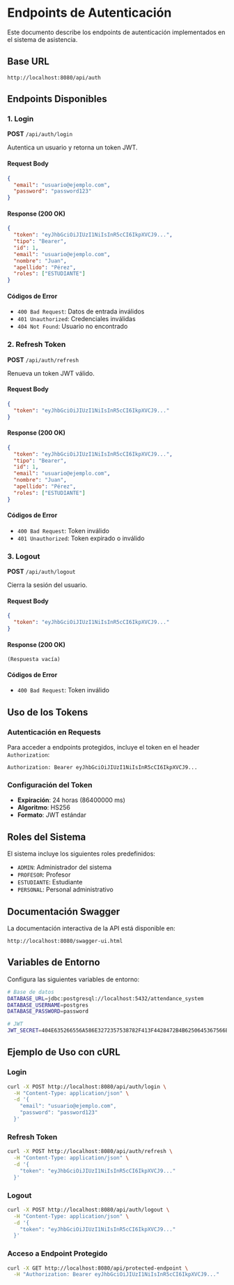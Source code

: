 # Endpoints de Autenticación

Este documento describe los endpoints de autenticación implementados en el sistema de asistencia.

## Base URL
```
http://localhost:8080/api/auth
```

## Endpoints Disponibles

### 1. Login
**POST** `/api/auth/login`

Autentica un usuario y retorna un token JWT.

#### Request Body
```json
{
  "email": "usuario@ejemplo.com",
  "password": "password123"
}
```

#### Response (200 OK)
```json
{
  "token": "eyJhbGciOiJIUzI1NiIsInR5cCI6IkpXVCJ9...",
  "tipo": "Bearer",
  "id": 1,
  "email": "usuario@ejemplo.com",
  "nombre": "Juan",
  "apellido": "Pérez",
  "roles": ["ESTUDIANTE"]
}
```

#### Códigos de Error
- `400 Bad Request`: Datos de entrada inválidos
- `401 Unauthorized`: Credenciales inválidas
- `404 Not Found`: Usuario no encontrado

### 2. Refresh Token
**POST** `/api/auth/refresh`

Renueva un token JWT válido.

#### Request Body
```json
{
  "token": "eyJhbGciOiJIUzI1NiIsInR5cCI6IkpXVCJ9..."
}
```

#### Response (200 OK)
```json
{
  "token": "eyJhbGciOiJIUzI1NiIsInR5cCI6IkpXVCJ9...",
  "tipo": "Bearer",
  "id": 1,
  "email": "usuario@ejemplo.com",
  "nombre": "Juan",
  "apellido": "Pérez",
  "roles": ["ESTUDIANTE"]
}
```

#### Códigos de Error
- `400 Bad Request`: Token inválido
- `401 Unauthorized`: Token expirado o inválido

### 3. Logout
**POST** `/api/auth/logout`

Cierra la sesión del usuario.

#### Request Body
```json
{
  "token": "eyJhbGciOiJIUzI1NiIsInR5cCI6IkpXVCJ9..."
}
```

#### Response (200 OK)
```
(Respuesta vacía)
```

#### Códigos de Error
- `400 Bad Request`: Token inválido

## Uso de los Tokens

### Autenticación en Requests
Para acceder a endpoints protegidos, incluye el token en el header `Authorization`:

```
Authorization: Bearer eyJhbGciOiJIUzI1NiIsInR5cCI6IkpXVCJ9...
```

### Configuración del Token
- **Expiración**: 24 horas (86400000 ms)
- **Algoritmo**: HS256
- **Formato**: JWT estándar

## Roles del Sistema

El sistema incluye los siguientes roles predefinidos:

- `ADMIN`: Administrador del sistema
- `PROFESOR`: Profesor
- `ESTUDIANTE`: Estudiante
- `PERSONAL`: Personal administrativo

## Documentación Swagger

La documentación interactiva de la API está disponible en:
```
http://localhost:8080/swagger-ui.html
```

## Variables de Entorno

Configura las siguientes variables de entorno:

```bash
# Base de datos
DATABASE_URL=jdbc:postgresql://localhost:5432/attendance_system
DATABASE_USERNAME=postgres
DATABASE_PASSWORD=password

# JWT
JWT_SECRET=404E635266556A586E3272357538782F413F4428472B4B6250645367566B5970
```

## Ejemplo de Uso con cURL

### Login
```bash
curl -X POST http://localhost:8080/api/auth/login \
  -H "Content-Type: application/json" \
  -d '{
    "email": "usuario@ejemplo.com",
    "password": "password123"
  }'
```

### Refresh Token
```bash
curl -X POST http://localhost:8080/api/auth/refresh \
  -H "Content-Type: application/json" \
  -d '{
    "token": "eyJhbGciOiJIUzI1NiIsInR5cCI6IkpXVCJ9..."
  }'
```

### Logout
```bash
curl -X POST http://localhost:8080/api/auth/logout \
  -H "Content-Type: application/json" \
  -d '{
    "token": "eyJhbGciOiJIUzI1NiIsInR5cCI6IkpXVCJ9..."
  }'
```

### Acceso a Endpoint Protegido
```bash
curl -X GET http://localhost:8080/api/protected-endpoint \
  -H "Authorization: Bearer eyJhbGciOiJIUzI1NiIsInR5cCI6IkpXVCJ9..."
```
